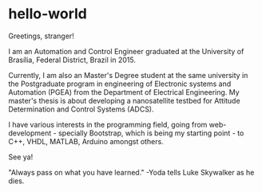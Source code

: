 # hello-world
Greetings, stranger!

I am an Automation and Control Engineer graduated at the University of Brasília, Federal District, Brazil in 2015.

Currently, I am also an Master's Degree student at the same university in the Postgraduate program in engineering of Electronic systems and Automation (PGEA) from the Department of Electrical Engineering. My master's thesis is about developing a nanosatellite testbed for Attitude Determination and Control Systems (ADCS).

I have various interests in the programming field, going from web-development - specially Bootstrap, which is being my starting point - to C++, VHDL, MATLAB, Arduino amongst others.

See ya!

"Always pass on what you have learned."
 -Yoda tells Luke Skywalker as he dies.

